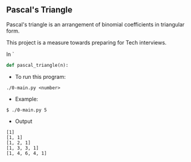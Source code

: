 ## Pascal's Triangle

 Pascal's triangle is an arrangement of binomial coefficients in triangular form.
 
 This project is a measure towards preparing for Tech interviews.

In `
 ```py
 def pascal_triangle(n):
 ```

 - To run this program:

 ```shell
./0-main.py <number>
 ```

 - Example:

 ```shell
$ ./0-main.py 5
 ```

* Output

```shell
[1]
[1, 1]
[1, 2, 1]
[1, 3, 3, 1]
[1, 4, 6, 4, 1]
```
